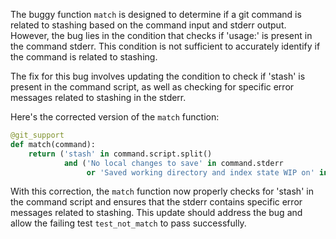 The buggy function `match` is designed to determine if a git command is related to stashing based on the command input and stderr output. However, the bug lies in the condition that checks if 'usage:' is present in the command stderr. This condition is not sufficient to accurately identify if the command is related to stashing.

The fix for this bug involves updating the condition to check if 'stash' is present in the command script, as well as checking for specific error messages related to stashing in the stderr.

Here's the corrected version of the `match` function:

```python
@git_support
def match(command):
    return ('stash' in command.script.split()
            and ('No local changes to save' in command.stderr
                 or 'Saved working directory and index state WIP on' in command.stderr))
```

With this correction, the `match` function now properly checks for 'stash' in the command script and ensures that the stderr contains specific error messages related to stashing. This update should address the bug and allow the failing test `test_not_match` to pass successfully.